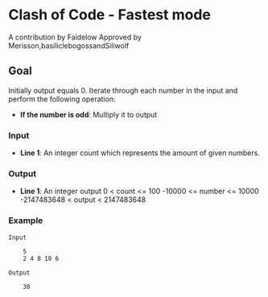 # Clash of Code - Fastest mode
A contribution by Faidelow
 Approved by Merisson,basiliclebogossandSiliwolf

## Goal
Initially output equals 0. Iterate through each number in the input and perform the following operation:
* **If the number is odd**: Multiply it to output

### Input
* **Line 1**: An integer count which represents the amount of given numbers.

### Output
* **Line 1**: An integer output
0 < count <= 100
-10000 <= number <= 10000
-2147483648 < output < 2147483648

### Example

    Input

        5
        2 4 8 10 6

    Output

        30        